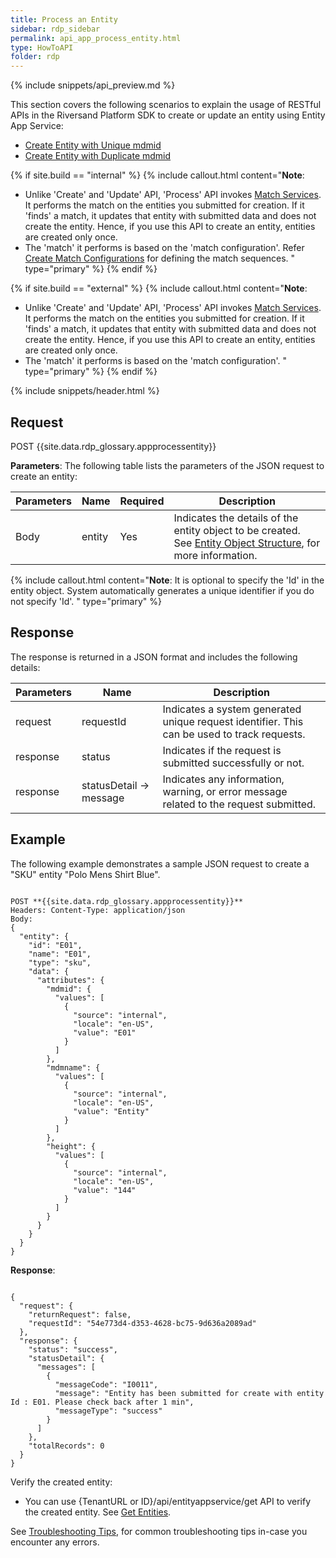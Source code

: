 ```yaml
---
title: Process an Entity
sidebar: rdp_sidebar
permalink: api_app_process_entity.html
type: HowToAPI
folder: rdp
---
```


{% include snippets/api_preview.md %}

This section covers the following scenarios to explain the usage of RESTful APIs in the Riversand Platform SDK to create or update an entity using Entity App Service:

* [Create Entity with Unique mdmid](api_app_process_entity_scenario1.html)
* [Create Entity with Duplicate mdmid](api_app_process_entity_scenario2.html)

{% if site.build == "internal" %}
{% include callout.html content="**Note**: 
* Unlike 'Create' and 'Update' API, 'Process' API invokes [Match Services](api_match_service.html). It performs the match on the entities you submitted for creation. If it 'finds' a match, it updates that entity with submitted data and does not create the entity. Hence, if you use this API to create an entity, entities are created only once. 
* The 'match' it performs is based on the 'match configuration'. Refer [Create Match Configurations](api_create_configuration.html) for defining the match sequences.
" type="primary" %}
{% endif %}

{% if site.build == "external" %}
{% include callout.html content="**Note**: 
* Unlike 'Create' and 'Update' API, 'Process' API invokes [Match Services](api_match_service.html). It performs the match on the entities you submitted for creation. If it 'finds' a match, it updates that entity with submitted data and does not create the entity. Hence, if you use this API to create an entity, entities are created only once. 
* The 'match' it performs is based on the 'match configuration'.
" type="primary" %}
{% endif %}

{% include snippets/header.html %}

## Request

POST {{site.data.rdp_glossary.appprocessentity}}

**Parameters**: The following table lists the parameters of the JSON request to create an entity:

| Parameters | Name | Required | Description |
|-------|--------|----------------|-------------|
| Body | entity | Yes | Indicates the details of the entity object to be created. See [Entity Object Structure](api_entity_object_structure.html), for more information. |

{% include callout.html content="**Note**: It is optional to specify the 'Id' in the entity object. System automatically generates a unique identifier if you do not specify 'Id'. 
" type="primary" %}

## Response

The response is returned in a JSON format and includes the following details:

| Parameters | Name | Description |
|-------|--------|----------------|
| request | requestId | Indicates a system generated unique request identifier. This can be used to track requests. |
| response | status | Indicates if the request is submitted successfully or not. |
| response | statusDetail -> message | Indicates any information, warning, or error message related to the request submitted. |

## Example

The following example demonstrates a sample JSON request to create a "SKU" entity "Polo Mens Shirt Blue".

<pre><code>
POST **{{site.data.rdp_glossary.appprocessentity}}**
Headers: Content-Type: application/json
Body:
{
  "entity": {
    "id": "E01",
    "name": "E01",
    "type": "sku",
    "data": {
      "attributes": {
        "mdmid": {
          "values": [
            {
              "source": "internal",
              "locale": "en-US",
              "value": "E01"
            }
          ]
        },
        "mdmname": {
          "values": [
            {
              "source": "internal",
              "locale": "en-US",
              "value": "Entity"
            }
          ]
        },
        "height": {
          "values": [
            {
              "source": "internal",
              "locale": "en-US",
              "value": "144"
            }
          ]
        }
      }
    }
  }
}
</code></pre> 

**Response**:
<pre><code>
{
  "request": {
    "returnRequest": false,
    "requestId": "54e773d4-d353-4628-bc75-9d636a2089ad"
  },
  "response": {
    "status": "success",
    "statusDetail": {
      "messages": [
        {
          "messageCode": "I0011",
          "message": "Entity has been submitted for create with entity Id : E01. Please check back after 1 min",
          "messageType": "success"
        }
      ]
    },
    "totalRecords": 0
  }
}
</code></pre> 

Verify the created entity:<br>
* You can use {TenantURL or ID}/api/entityappservice/get API to verify the created entity. See [Get Entities](api_app_get_entity.html).

See [Troubleshooting Tips](api_troubleshooting_tips.html), for common troubleshooting tips in-case you encounter any errors.